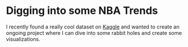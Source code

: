 # Digging into some NBA Trends


I recently found a really cool dataset on [Kaggle](https://www.kaggle.com/wyattowalsh/basketball) and wanted to create an ongoing project where I can dive into some rabbit holes and create some visualizations.

